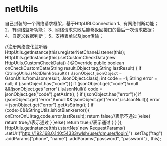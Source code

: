# netUtils
自己封装的一个网络请求框架，基于HttpURLConnection
1、有网络判断功能；
2、有网络监听功能；
3、网络请求失败后能够返回接口的最后一次请求数据；
4、自定义数据判断；
5、支持表单以及json传输；

//注册网络变化监听器
HttpUtils.getInstance(this).registerNetChaneListener(this);
HttpUtils.getInstance(this).setCustomCheckData(new HttpUtils.CustomCheckData() {
            @Override
            public boolean onCheckCustomData(String result,Object tag,String lastResult) {
                if (StringUtils.isNotBlank(result)){
                    JsonObject jsonObject = GsonUtils.fromJson(result, JsonObject.class);
                    int code = -1;
                    String error = null;
                    if (jsonObject.has("code")){
                        if (jsonObject.get("code")!=null
                                &&!jsonObject.get("error").isJsonNull())
                            code = jsonObject.get("code").getAsInt();
                    }
                    if (jsonObject.has("error")){
                        if (jsonObject.get("error")!=null
                                &&!jsonObject.get("error").isJsonNull())
                            error = jsonObject.get("error").getAsString();
                    }
                    if (code>0&&StringUtils.isNotBlank(error)){
                        onErrorOnUI(tag,code,error,lastResult);
                        return false;//表示不通过
                    }else{
                        return true;//表示通过
                    }
                }else{
                    return true;//表示通过
                }
            }
        });
HttpUtils.getInstance(this).startNet(
                new RequestParams()
                        .setUrl("http://192.168.0.140:54333/wlsh/user/dmuser/login1")
                        .setTag("tag")
                        .addParams("phone", "name")
                        .addParams("password", "password")
                , this);
  

